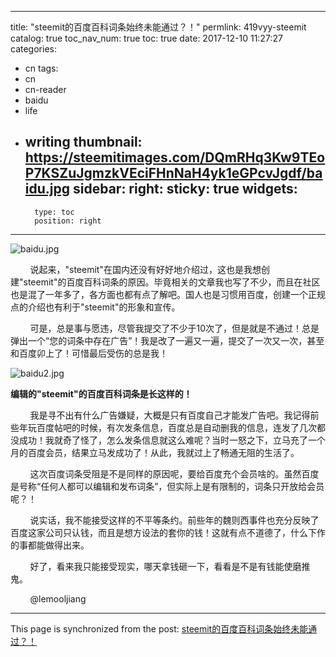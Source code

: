 
---
title: "steemit的百度百科词条始终未能通过？！"
permlink: 419vyy-steemit
catalog: true
toc_nav_num: true
toc: true
date: 2017-12-10 11:27:27
categories:
- cn
tags:
- cn
- cn-reader
- baidu
- life
- writing
thumbnail: https://steemitimages.com/DQmRHq3Kw9TEoP7KSZuJgmzkVEciFHnNaH4yk1eGPcvJgdf/baidu.jpg
sidebar:
    right:
        sticky: true
widgets:
    -
        type: toc
        position: right
---


![baidu.jpg](https://steemitimages.com/DQmRHq3Kw9TEoP7KSZuJgmzkVEciFHnNaH4yk1eGPcvJgdf/baidu.jpg)

&nbsp;&nbsp;&nbsp;&nbsp;&nbsp;&nbsp;&nbsp;&nbsp;说起来，"steemit"在国内还没有好好地介绍过，这也是我想创建"steemit"的百度百科词条的原因。毕竟相关的文章我也写了不少，而且在社区也是混了一年多了，各方面也都有点了解吧。国人也是习惯用百度，创建一个正规点的介绍也有利于"steemit"的形象和宣传。

&nbsp;&nbsp;&nbsp;&nbsp;&nbsp;&nbsp;&nbsp;&nbsp;可是，总是事与愿违，尽管我提交了不少于10次了，但是就是不通过！总是弹出一个“您的词条中存在广告”！我是改了一遍又一遍，提交了一次又一次，甚至和百度卯上了！可惜最后受伤的总是我！

![baidu2.jpg](https://steemitimages.com/DQmUNb9S1ELTvC8gqGy7SPmYH9kwWdg86kgdp9yHbowmcMK/baidu2.jpg)

**编辑的"steemit"的百度百科词条是长这样的！**

&nbsp;&nbsp;&nbsp;&nbsp;&nbsp;&nbsp;&nbsp;&nbsp;我是寻不出有什么广告嫌疑，大概是只有百度自己才能发广告吧。我记得前些年玩百度帖吧的时候，有次发条信息，百度总是自动删我的信息，连发了几次都没成功！我就奇了怪了，怎么发条信息就这么难呢？当时一怒之下，立马充了一个月的百度会员，结果立马发成功了！从此，我就过上了畅通无阻的生活了。

&nbsp;&nbsp;&nbsp;&nbsp;&nbsp;&nbsp;&nbsp;&nbsp;这次百度词条受阻是不是同样的原因呢，要给百度充个会员啥的。虽然百度是号称“任何人都可以编辑和发布词条”，但实际上是有限制的，词条只开放给会员呢？！

&nbsp;&nbsp;&nbsp;&nbsp;&nbsp;&nbsp;&nbsp;&nbsp;说实话，我不能接受这样的不平等条约。前些年的魏则西事件也充分反映了百度这家公司只认钱，而且是想方设法的套你的钱！这就有点不道德了，什么下作的事都能做得出来。

&nbsp;&nbsp;&nbsp;&nbsp;&nbsp;&nbsp;&nbsp;&nbsp;好了，看来我只能接受现实，哪天拿钱砸一下，看看是不是有钱能使磨推鬼。

&nbsp;&nbsp;&nbsp;&nbsp;&nbsp;&nbsp;&nbsp;&nbsp;@lemooljiang

- - -

This page is synchronized from the post: [steemit的百度百科词条始终未能通过？！](https://steemit.com/@lemooljiang/419vyy-steemit)
